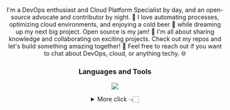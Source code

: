 
<p align="center">I'm a DevOps enthusiast and Cloud Platform Specialist by day, and an open-source advocate and contributor by night. 🌙 I love automating processes, optimizing cloud environments, and enjoying a cold beer 🍺 while dreaming up my next big project. Open source is my jam! 🎵 I'm all about sharing knowledge and collaborating on exciting projects. Check out my repos and let's build something amazing together! 🚀 Feel free to reach out if you want to chat about DevOps, cloud, or anything techy. 🌐

</p>





<h3 align="center">Languages and Tools</h3>
<p align="center">
    <img src="https://skillicons.dev/icons?i=go,js,ts,react,nextjs,nodejs,postgres,mongodb,mysql,docker,kubernetes,ansible,linux,git&perline=14" />
 </p>


 
<details align="center">
  <summary>More click 👈🏻</summary>
  <p>&nbsp;<img align="center" src="https://github-readme-stats.vercel.app/api?username=alicangunduz&show_icons=true&locale=en" alt="alicangunduz" /></p>

<p><img align="center" src="https://github-readme-streak-stats.herokuapp.com/?user=alicangunduz&" alt="alicangunduz" /></p>

<p align="center"> <img src="https://komarev.com/ghpvc/?username=alicangunduz&label=Profile%20views&color=0e75b6&style=flat" alt="alicangunduz" /> </p>

</details>



